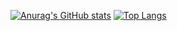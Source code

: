 [![Anurag's GitHub stats](https://github-readme-stats-iota-gray-59.vercel.app/api?username=NickB-30&show_icons=true&theme=prussian&count_private=true)](https://github.com/anuraghazra/github-readme-stats)
[![Top Langs](https://github-readme-stats-iota-gray-59.vercel.app/api/top-langs/?username=NickB-30&layout=compact&theme=dark)](https://github.com/anuraghazra/github-readme-stats)
